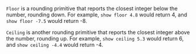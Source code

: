 `Floor` is a rounding primitive that reports the closest integer below the number, rounding down. For example, `show floor 4.8` would return 4, and `show floor -7.5` would return -8. 



`Ceiling` is another rounding primitive that reports the closest integer above the number, rounding up. For example, `show ceiling 5.3` would return 6, and `show ceiling -4.4` would return -4.